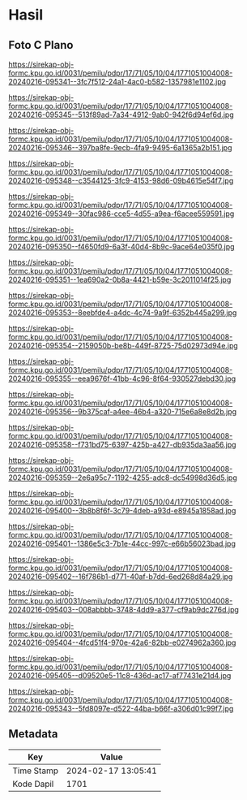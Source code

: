 # Hasil

## Foto C Plano

https://sirekap-obj-formc.kpu.go.id/0031/pemilu/pdpr/17/71/05/10/04/1771051004008-20240216-095341--3fc7f512-24a1-4ac0-b582-1357981e1102.jpg

https://sirekap-obj-formc.kpu.go.id/0031/pemilu/pdpr/17/71/05/10/04/1771051004008-20240216-095345--513f89ad-7a34-4912-9ab0-942f6d94ef6d.jpg

https://sirekap-obj-formc.kpu.go.id/0031/pemilu/pdpr/17/71/05/10/04/1771051004008-20240216-095346--397ba8fe-9ecb-4fa9-9495-6a1365a2b151.jpg

https://sirekap-obj-formc.kpu.go.id/0031/pemilu/pdpr/17/71/05/10/04/1771051004008-20240216-095348--c3544125-3fc9-4153-98d6-09b4615e54f7.jpg

https://sirekap-obj-formc.kpu.go.id/0031/pemilu/pdpr/17/71/05/10/04/1771051004008-20240216-095349--30fac986-cce5-4d55-a9ea-f6acee559591.jpg

https://sirekap-obj-formc.kpu.go.id/0031/pemilu/pdpr/17/71/05/10/04/1771051004008-20240216-095350--f4650fd9-6a3f-40d4-8b9c-9ace64e035f0.jpg

https://sirekap-obj-formc.kpu.go.id/0031/pemilu/pdpr/17/71/05/10/04/1771051004008-20240216-095351--1ea690a2-0b8a-4421-b59e-3c2011014f25.jpg

https://sirekap-obj-formc.kpu.go.id/0031/pemilu/pdpr/17/71/05/10/04/1771051004008-20240216-095353--8eebfde4-a4dc-4c74-9a9f-6352b445a299.jpg

https://sirekap-obj-formc.kpu.go.id/0031/pemilu/pdpr/17/71/05/10/04/1771051004008-20240216-095354--2159050b-be8b-449f-8725-75d02973d94e.jpg

https://sirekap-obj-formc.kpu.go.id/0031/pemilu/pdpr/17/71/05/10/04/1771051004008-20240216-095355--eea9676f-41bb-4c96-8f64-930527debd30.jpg

https://sirekap-obj-formc.kpu.go.id/0031/pemilu/pdpr/17/71/05/10/04/1771051004008-20240216-095356--9b375caf-a4ee-46b4-a320-715e6a8e8d2b.jpg

https://sirekap-obj-formc.kpu.go.id/0031/pemilu/pdpr/17/71/05/10/04/1771051004008-20240216-095358--f731bd75-6397-425b-a427-db935da3aa56.jpg

https://sirekap-obj-formc.kpu.go.id/0031/pemilu/pdpr/17/71/05/10/04/1771051004008-20240216-095359--2e6a95c7-1192-4255-adc8-dc54998d36d5.jpg

https://sirekap-obj-formc.kpu.go.id/0031/pemilu/pdpr/17/71/05/10/04/1771051004008-20240216-095400--3b8b8f6f-3c79-4deb-a93d-e8945a1858ad.jpg

https://sirekap-obj-formc.kpu.go.id/0031/pemilu/pdpr/17/71/05/10/04/1771051004008-20240216-095401--1386e5c3-7b1e-44cc-997c-e66b56023bad.jpg

https://sirekap-obj-formc.kpu.go.id/0031/pemilu/pdpr/17/71/05/10/04/1771051004008-20240216-095402--16f786b1-d771-40af-b7dd-6ed268d84a29.jpg

https://sirekap-obj-formc.kpu.go.id/0031/pemilu/pdpr/17/71/05/10/04/1771051004008-20240216-095403--008abbbb-3748-4dd9-a377-cf9ab9dc276d.jpg

https://sirekap-obj-formc.kpu.go.id/0031/pemilu/pdpr/17/71/05/10/04/1771051004008-20240216-095404--4fcd51f4-970e-42a6-82bb-e0274962a360.jpg

https://sirekap-obj-formc.kpu.go.id/0031/pemilu/pdpr/17/71/05/10/04/1771051004008-20240216-095405--d09520e5-11c8-436d-ac17-af77431e21d4.jpg

https://sirekap-obj-formc.kpu.go.id/0031/pemilu/pdpr/17/71/05/10/04/1771051004008-20240216-095343--5fd8097e-d522-44ba-b66f-a306d01c99f7.jpg


## Metadata

| Key        | Value               |
| ---------- | ------------------- |
| Time Stamp | 2024-02-17 13:05:41 |
| Kode Dapil | 1701                |



